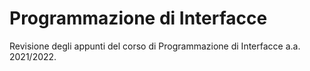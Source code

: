# Programmazione di Interfacce
Revisione degli appunti del corso di Programmazione di Interfacce a.a. 2021/2022.